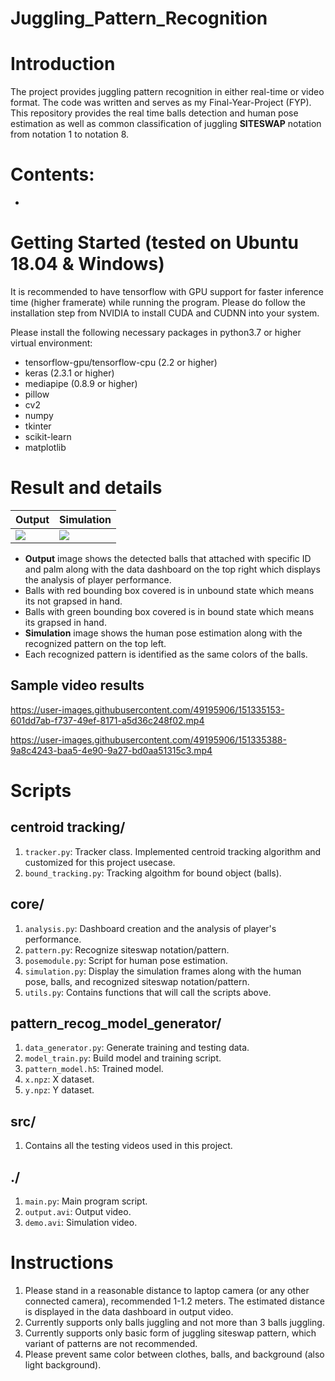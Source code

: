 # Juggling_Pattern_Recognition

# Introduction
The project provides juggling pattern recognition in either real-time or video format. The code was written and serves
as my Final-Year-Project (FYP). This repository provides the real time balls detection and human pose estimation as well as common classification of juggling **SITESWAP** notation from notation 1 to notation 8.

# Contents:
* 

# Getting Started (tested on Ubuntu 18.04 & Windows)
It is recommended to have tensorflow with GPU support for faster inference time (higher framerate) while running the program. Please do follow the installation step from NVIDIA to install CUDA and CUDNN into your system.

Please install the following necessary packages in python3.7 or higher virtual environment:
* tensorflow-gpu/tensorflow-cpu (2.2 or higher)
* keras (2.3.1 or higher)
* mediapipe (0.8.9 or higher)
* pillow
* cv2
* numpy
* tkinter
* scikit-learn
* matplotlib


# Result and details
Output | Simulation
--- | ---
![](https://user-images.githubusercontent.com/49195906/151332629-1c43b810-8451-4a01-9552-7c1a19804311.png) | ![](https://user-images.githubusercontent.com/49195906/151332456-56745ab9-e879-466c-aacc-f5eb204439d9.png)
* **Output** image shows the detected balls that attached with specific ID and palm along with the data dashboard on the top right which displays the analysis of player performance. 
* Balls with red bounding box covered is in unbound state which means its not grapsed in hand. 
* Balls with green bounding box covered is in bound state which means its grapsed in hand.
* **Simulation** image shows the human pose estimation along with the recognized pattern on the top left.
* Each recognized pattern is identified as the same colors of the balls.

## Sample video results

https://user-images.githubusercontent.com/49195906/151335153-601dd7ab-f737-49ef-8171-a5d36c248f02.mp4


https://user-images.githubusercontent.com/49195906/151335388-9a8c4243-baa5-4e90-9a27-bd0aa51315c3.mp4

# Scripts
## centroid tracking/
1. ```tracker.py```: Tracker class. Implemented centroid tracking algorithm and customized for this project usecase.
2. ```bound_tracking.py```: Tracking algoithm for bound object (balls).

## core/
1. ```analysis.py```: Dashboard creation and the analysis of player's performance.
2. ```pattern.py```: Recognize siteswap notation/pattern.
3. ```posemodule.py```: Script for human pose estimation.
4. ```simulation.py```: Display the simulation frames along with the human pose, balls, and recognized siteswap notation/pattern.
5. ```utils.py```: Contains functions that will call the scripts above.

## pattern_recog_model_generator/
1. ```data_generator.py```: Generate training and testing data.
2. ```model_train.py```: Build model and training script.
3. ```pattern_model.h5```: Trained model.
4. ```x.npz```: X dataset.
5. ```y.npz```: Y dataset.

## src/
1. Contains all the testing videos used in this project.

## ./
1. ```main.py```: Main program script.
2. ```output.avi```: Output video.
3. ```demo.avi```: Simulation video. 

# Instructions 
1. Please stand in a reasonable distance to laptop camera (or any other connected camera), recommended 1-1.2 meters. The estimated distance is displayed in the data dashboard in output video.
2. Currently supports only balls juggling and not more than 3 balls juggling.
3. Currently supports only basic form of juggling siteswap pattern, which variant of patterns are not recommended.
4. Please prevent same color between clothes, balls, and background (also light background).
